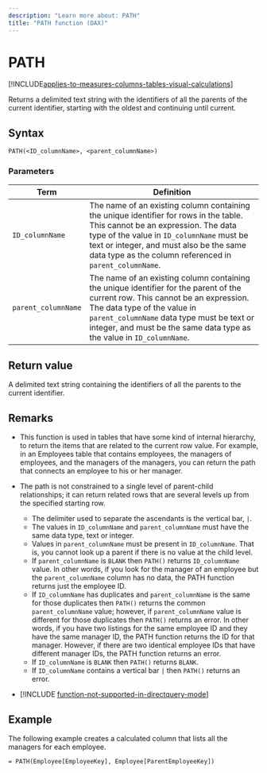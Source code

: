 ```yaml
---
description: "Learn more about: PATH"
title: "PATH function (DAX)"
---
```

# PATH

[!INCLUDE[applies-to-measures-columns-tables-visual-calculations](includes/applies-to-measures-columns-tables-visual-calculations.md)]

Returns a delimited text string with the identifiers of all the parents of the current identifier, starting with the oldest and continuing until current.

## Syntax

```dax
PATH(<ID_columnName>, <parent_columnName>)
```

### Parameters

|Term|Definition|
|--------|--------------|
|`ID_columnName`|  The name of an existing column containing the unique identifier for rows in the table. This cannot be an expression. The data type of the value in `ID_columnName` must be text or integer, and must also be the same data type as the column referenced in `parent_columnName`.|
|`parent_columnName`| The name of an existing column containing the unique identifier for the parent of the current row. This cannot be an expression. The data type of the value in `parent_columnName` data type must be text or integer, and must be the same data type as the value in `ID_columnName`.   |

## Return value

A delimited text string containing the identifiers of all the parents to the current identifier.

## Remarks

- This function is used in tables that have some kind of internal hierarchy, to return the items that are related to the current row value. For example, in an Employees table that contains employees, the managers of employees, and the managers of the managers, you can return the path that connects an employee to his or her manager.

- The path is not constrained to a single level of parent-child relationships; it can return related rows that are several levels up from the specified starting row.
  - The delimiter used to separate the ascendants is the vertical bar, `|`.
  - The values in `ID_columnName` and `parent_columnName` must have the same data type, text or integer.
  - Values in `parent_columnName` must be present in `ID_columnName`. That is, you cannot look up a parent if there is no value at the child level.
  - If `parent_columnName` is `BLANK` then `PATH()` returns `ID_columnName` value.  In other words, if you look for the manager of an employee but the `parent_columnName` column has no data, the PATH function returns just the employee ID.
  - If `ID_columnName` has duplicates and `parent_columnName` is the same for those duplicates then `PATH()` returns the common `parent_columnName` value; however, if `parent_columnName` value is different for those duplicates then `PATH()` returns an error. In other words, if you have two listings for the same employee ID and they have the same manager ID, the PATH function returns the ID for that manager. However, if there are two identical employee IDs that have different manager IDs, the PATH function returns an error.
  - If `ID_columnName` is `BLANK` then `PATH()` returns `BLANK`.
  - If `ID_columnName` contains a vertical bar `|` then `PATH()` returns an error.

- [!INCLUDE [function-not-supported-in-directquery-mode](includes/function-not-supported-in-directquery-mode.md)]

## Example

The following example creates a calculated column that lists all the managers for each employee.

```dax
= PATH(Employee[EmployeeKey], Employee[ParentEmployeeKey])
```
